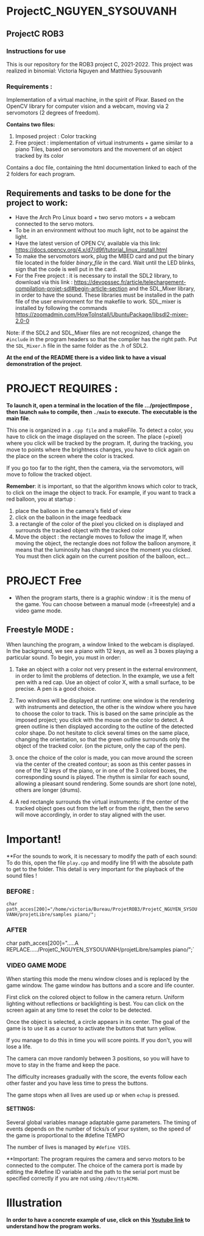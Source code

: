 # ProjectC_NGUYEN_SYSOUVANH
## ProjectC ROB3

### Instructions for use 


This is our repository for the ROB3 project C, 2021-2022. This project was realized in binomial: Victoria Nguyen and Matthieu Sysouvanh

### Requirements :

Implementation of a virtual machine, in the spirit of Pixar. Based on the OpenCV library for computer vision and a webcam, moving via 2 servomotors (2 degrees of freedom).


**Contains two files:**

1. Imposed project : Color tracking
2. Free project : implementation of virtual instruments + game similar to a piano Tiles, based on servomotors and the movement of an object tracked by its color

Contains a doc file, containing the html documentation linked to each of the 2 folders for each program.




## Requirements and tasks to be done for the project to work: 
 
 - Have the Arch Pro Linux board + two servo motors + a webcam connected to the servo motors.
 - To be in an environment without too much light, not to be against the light.
 - Have the latest version of OPEN CV, available via this link: https://docs.opencv.org/4.x/d7/d9f/tutorial_linux_install.html
 - To make the servomotors work, plug the MBED card and put the binary file located in the folder _binary_file_ in the card. Wait until the LED blinks, sign that the code is well put in the card.
 - For the Free project : it is necessary to install the SDL2 library, to download via this link :
 https://devopssec.fr/article/telechargement-compilation-projet-sdl#begin-article-section
 and the SDL_Mixer library, in order to have the sound. These libraries must be installed in the path file of the user environment for the makefile to work.
 SDL_mixer is installed by following the commands https://zoomadmin.com/HowToInstall/UbuntuPackage/libsdl2-mixer-2.0-0
 
 Note: if the SDL2 and SDL_Mixer files are not recognized, change the `#include` in the program headers so that the compiler has the right path. 
 Put the `SDL_Mixer.h` file in the same folder as the .h of SDL2.
 
 
 
**At the end of the README there is a video link to have a visual demonstration of the project**.

 
# PROJECT REQUIRES :
 
 **To launch it, open a terminal in the location of the file .../projectImpose , then launch `make` to compile, then `./main` to execute.**
 **The executable is the main file**. 
 
 
 This one is organized in a `.cpp file` and a makeFile.   To detect a color, you have to click on the image displayed on the screen. The place (=pixel) where you click
 will be tracked by the program. If, during the tracking, you move to points where the brightness changes, you have to click again on the place on the screen where the color is tracked.
 
 If you go too far to the right, then the camera, via the servomotors, will move to follow the tracked object.
 
 **Remember**: it is important, so that the algorithm knows which color to track, to click on the image the object to track. For example, if you want to track a red balloon, you 
 at startup :
 
 1. place the balloon in the camera's field of view
 2. click on the balloon in the image feedback
 3. a rectangle of the color of the pixel you clicked on is displayed and surrounds the tracked object with the tracked color
 4. Move the object : the rectangle moves to follow the image
 If, when moving the object, the rectangle does not follow the balloon anymore, it means that the luminosity has changed since the moment you clicked. You must then click again on the current position
 of the balloon, ect...
 
 

 
# PROJECT Free
 
 - When the program starts, there is a graphic window : it is the menu of the game. You can choose between a manual mode (=freeestyle) and a video game mode. 

 
 
 
## Freestyle MODE :
 
When launching the program, a window linked to the webcam is displayed. In the background, we see a piano with 12 keys, as well as 3 boxes playing a particular sound. To begin, you must in order:

1. Take an object with a color not very present in the external environment, in order to limit the problems of detection. In the example, we use a felt pen with a red cap. Use an object of color X, with a small surface, to be precise. A pen is a good choice. 

2. Two windows will be displayed at runtime: one window is the rendering with instruments and detection, the other is the window where you have to choose the color to track. This is based on the same principle as the imposed project; you click with the mouse on the color to detect. A green outline is then displayed according to the outline of the detected color shape. Do not hesitate to click several times on the same place, changing the orientation, so that the green outline surrounds only the object of the tracked color. (on the picture, only the cap of the pen).

3. once the choice of the color is made, you can move around the screen via the center of the created contour; as soon as this center passes in one of the 12 keys of the piano, or in one of the 3 colored boxes, the corresponding sound is played. The rhythm is similar for each sound, allowing a pleasant sound rendering. Some sounds are short (one note), others are longer (drums).

4. A red rectangle surrounds the virtual instruments: if the center of the tracked object goes out from the left or from the right, then the servo will move accordingly, in order to stay aligned with the user.

# Important! 
**For the sounds to work, it is necessary to modify the path of each sound: To do this, open the file `play.cpp` and modify line 91 with the absolute path to get to the folder. This detail is very important for the playback of the sound files !


### BEFORE :
 `char path_acces[200]="/home/victoria/Bureau/ProjetROB3/ProjetC_NGUYEN_SYSOUVANH/projetLibre/samples piano/";`

### AFTER 
 char path_acces[200]=".....A REPLACE...../ProjetC_NGUYEN_SYSOUVANH/projetLibre/samples piano/";`







 
### VIDEO GAME MODE
 
When starting this mode the menu window closes and is replaced by the game window. The game window has buttons and a score and life counter. 

First click on the colored object to follow in the camera return. Uniform lighting without reflections or backlighting is best. You can click on the screen again at any time to reset the color to be detected.

Once the object is selected, a circle appears in its center. The goal of the game is to use it as a cursor to activate the buttons that turn yellow.

If you manage to do this in time you will score points.
If you don't, you will lose a life.

The camera can move randomly between 3 positions, so you will have to move to stay in the frame and keep the pace.

The difficulty increases gradually with the score, the events follow each other faster and you have less time to press the buttons.

The game stops when all lives are used up or when `echap` is pressed.


#### SETTINGS:

Several global variables manage adaptable game parameters. 
The timing of events depends on the number of ticks/s of your system, so the speed of the game is proportional to the #define TEMPO

The number of lives is managed by `#define VIES`.

**Important: The program requires the camera and servo motors to be connected to the computer. The choice of the camera port is made by editing the #define ID variable and the path to the serial port must be specified correctly if you are not using `/dev/ttyACM0`.




# Illustration

**In order to have a concrete example of use, click on this [Youtube link](https://www.youtube.com/watch?v=3uba5YjnqWo) to understand how the program works.**



